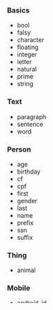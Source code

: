 ### Basics
* bool
* falsy
* character
* floating
* integer
* letter 
* natural
* prime
* string
### Text
* paragraph 
* sentence 
* word 
### Person
* age 
* birthday
* cf
* cpf
* first
* gender
* last
* name
* prefix
* ssn
* suffix
### Thing
* animal
### Mobile
* android_id
* apple_token
* bb_pin
* wp7_anid
* wp8_anid2
* wp8_anid2
### Web
* avatar
* color
* company
* domain
* email
* fbid
* google_analytics
* hashtag
* ip
* ipv6
* klout
* profession
* tld
* twitter
* url
### Location
* address
* altitude
* areacode
* city
* coordinates
* country
* depth
* geohash
* latitude
* locale
* longitude
* phone
* postal
* postcode
* province
* stat
* street
* zip
### Time
* ampm
* date
* hammertime
* hour
* millisecond
* minute
* month
* second
* timestamp
* timezone
* weekday
* year
### Finance
* cc
* cc_type
* currency
* currency_pair
* dollar
* euro
* exp
* exp_month
* exp_year
### Helpers
* capitalize
* pad
* pickone
* pickset
* shuffle
### Miscellaneous
* coin
* dice
* guid
* hash
* normal
* radio
* tv
### Ping
* ping
